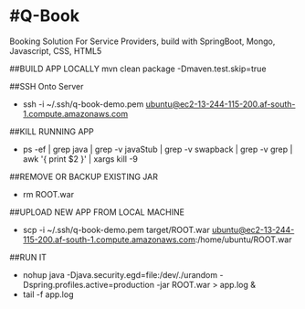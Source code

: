#Q-Book
===================

Booking Solution For Service Providers, build with SpringBoot, Mongo, Javascript, CSS, HTML5

##BUILD APP LOCALLY
mvn clean package -Dmaven.test.skip=true

##SSH Onto Server
- ssh -i ~/.ssh/q-book-demo.pem ubuntu@ec2-13-244-115-200.af-south-1.compute.amazonaws.com

##KILL RUNNING APP
- ps -ef | grep java | grep -v javaStub | grep -v swapback | grep -v grep | awk '{ print $2 }' | xargs kill -9

##REMOVE OR BACKUP EXISTING JAR
- rm ROOT.war

##UPLOAD NEW APP FROM LOCAL MACHINE
- scp -i ~/.ssh/q-book-demo.pem target/ROOT.war ubuntu@ec2-13-244-115-200.af-south-1.compute.amazonaws.com:/home/ubuntu/ROOT.war

##RUN IT
- nohup java -Djava.security.egd=file:/dev/./urandom -Dspring.profiles.active=production -jar ROOT.war > app.log &
- tail -f app.log
